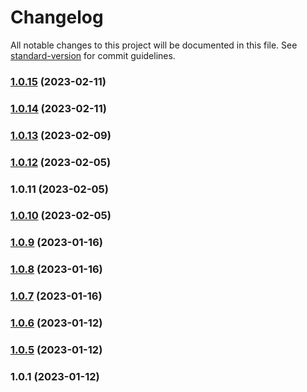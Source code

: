 # Changelog

All notable changes to this project will be documented in this file. See [standard-version](https://github.com/conventional-changelog/standard-version) for commit guidelines.

### [1.0.15](https://github.com/cradleengine/sdk/compare/v1.0.14...v1.0.15) (2023-02-11)

### [1.0.14](https://github.com/cradleengine/sdk/compare/v1.0.13...v1.0.14) (2023-02-11)

### [1.0.13](https://github.com/cradleengine/sdk/compare/v1.0.12...v1.0.13) (2023-02-09)

### [1.0.12](https://github.com/cradleengine/sdk/compare/v1.0.11...v1.0.12) (2023-02-05)

### 1.0.11 (2023-02-05)

### [1.0.10](https://github.com/cradleengine/sdk/compare/v1.0.9...v1.0.10) (2023-02-05)

### [1.0.9](https://github.com/cradleengine/sdk/compare/v1.0.8...v1.0.9) (2023-01-16)

### [1.0.8](https://github.com/cradleengine/sdk/compare/v1.0.7...v1.0.8) (2023-01-16)

### [1.0.7](https://github.com/cradleengine/sdk/compare/v1.0.6...v1.0.7) (2023-01-16)

### [1.0.6](https://github.com/cradleengine/sdk/compare/v1.0.5...v1.0.6) (2023-01-12)

### [1.0.5](https://github.com/cradleengine/sdk/compare/v1.0.1...v1.0.5) (2023-01-12)

### 1.0.1 (2023-01-12)
